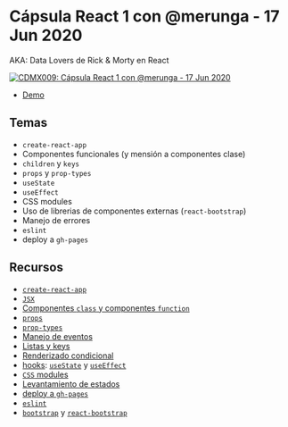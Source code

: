 # Cápsula React 1 con @merunga - 17 Jun 2020

AKA: Data Lovers de Rick & Morty en React

[![CDMX009: Cápsula React 1 con @merunga - 17 Jun 2020](https://img.youtube.com/vi/2xbVE-nt16c/0.jpg)](https://youtu.be/2xbVE-nt16c)

* [Demo](http://merunga.github.io/data-lovers-rick-and-morty)

## Temas

* `create-react-app`
* Componentes funcionales (y mensión a componentes clase)
* `children` y `keys`
* `props` y `prop-types`
* `useState`
* `useEffect`
* CSS modules
* Uso de librerias de componentes externas (`react-bootstrap`)
* Manejo de errores
* `eslint`
* deploy a `gh-pages`

## Recursos
* [`create-react-app`](https://create-react-app.dev/)
* [`JSX`](https://es.reactjs.org/docs/introducing-jsx.html)
* [Componentes `class` y componentes `function`](https://es.reactjs.org/docs/components-and-props.htunction-and-class-components)
* [`props`](https://es.reactjs.org/docs/components-and-props.html)
* [`prop-types`](https://es.reactjs.org/docs/typechecking-with-proptypes.html)
* [Manejo de eventos](https://es.reactjs.org/docs/handling-events.html)
* [Listas y keys](https://es.reactjs.org/docs/lists-and-keys.html)
* [Renderizado condicional](https://es.reactjs.org/docs/conditional-rendering.html)
* [hooks](https://es.reactjs.org/docs/hooks-intro.html): [`useState`](https://es.reactjs.org/docs/hooks-state.html) y [`useEffect`](https://es.reactjs.org/docs/hooks-effect.html)
* [`CSS` modules](https://create-react-app.dev/docs/adding-a-css-modules-stylesheet)
* [Levantamiento de estados](https://es.reactjs.org/docs/lifting-state-up.html)
* [deploy a `gh-pages`](https://create-react-app.dev/docs/deployment/#github-pages)
* [`eslint`](https://eslint.org/)
* [`bootstrap`](https://getbootstrap.com/) y [`react-bootstrap`](https://react-bootstrap.github.io/)
